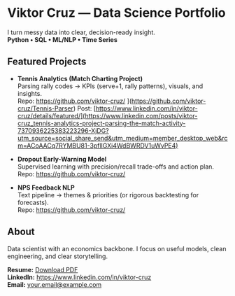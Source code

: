 # Viktor Cruz — Data Science Portfolio

I turn messy data into clear, decision-ready insight.  
**Python • SQL • ML/NLP • Time Series**

## Featured Projects
- **Tennis Analytics (Match Charting Project)**  
  Parsing rally codes → KPIs (serve+1, rally patterns), visuals, and insights.  
  Repo: https://github.com/viktor-cruz/<your-tennis-repo> ](https://github.com/viktor-cruz/Tennis-Parser) 
  Post: [https://www.linkedin.com/in/viktor-cruz/details/featured/](https://www.linkedin.com/posts/viktor-cruz_tennis-analytics-project-parsing-the-match-activity-7370936225383223296-XjDG?utm_source=social_share_send&utm_medium=member_desktop_web&rcm=ACoAACq7RYMBU81-3pfllGXi4WdBWRDV1uWvPE4)

- **Dropout Early-Warning Model**  
  Supervised learning with precision/recall trade-offs and action plan.  
  Repo: https://github.com/viktor-cruz/<your-dropout-repo>

- **NPS Feedback NLP**  
  Text pipeline → themes & priorities (or rigorous backtesting for forecasts).  
  Repo: https://github.com/viktor-cruz/<your-nlp-or-ts-repo>

## About
Data scientist with an economics backbone. I focus on useful models, clean engineering, and clear storytelling.

**Resume:** [Download PDF](resume.pdf)  
**LinkedIn:** https://www.linkedin.com/in/viktor-cruz  
**Email:** your.email@example.com

